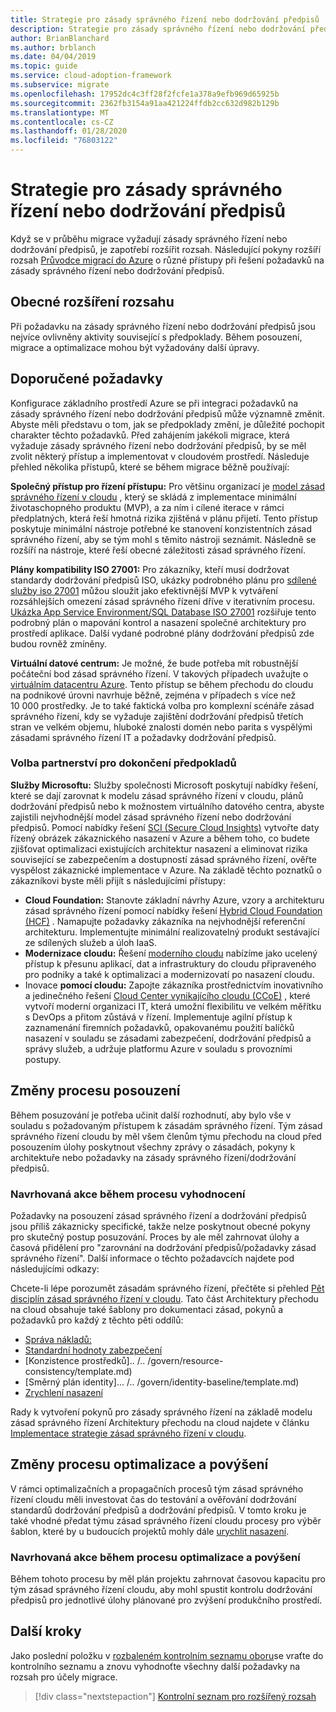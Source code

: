 ```yaml
---
title: Strategie pro zásady správného řízení nebo dodržování předpisů
description: Strategie pro zásady správného řízení nebo dodržování předpisů
author: BrianBlanchard
ms.author: brblanch
ms.date: 04/04/2019
ms.topic: guide
ms.service: cloud-adoption-framework
ms.subservice: migrate
ms.openlocfilehash: 17952dc4c3ff28f2fcfe1a378a9efb969d65925b
ms.sourcegitcommit: 2362fb3154a91aa421224ffdb2cc632d982b129b
ms.translationtype: MT
ms.contentlocale: cs-CZ
ms.lasthandoff: 01/28/2020
ms.locfileid: "76803122"
---
```

# <a name="governance-or-compliance-strategy"></a>Strategie pro zásady správného řízení nebo dodržování předpisů

Když se v průběhu migrace vyžadují zásady správného řízení nebo dodržování předpisů, je zapotřebí rozšířit rozsah. Následující pokyny rozšíří rozsah [Průvodce migrací do Azure](../azure-migration-guide/index.md) o různé přístupy při řešení požadavků na zásady správného řízení nebo dodržování předpisů.

## <a name="general-scope-expansion"></a>Obecné rozšíření rozsahu

Při požadavku na zásady správného řízení nebo dodržování předpisů jsou nejvíce ovlivněny aktivity související s předpoklady. Během posouzení, migrace a optimalizace mohou být vyžadovány další úpravy.

## <a name="suggested-prerequisites"></a>Doporučené požadavky

Konfigurace základního prostředí Azure se při integraci požadavků na zásady správného řízení nebo dodržování předpisů může významně změnit. Abyste měli představu o tom, jak se předpoklady změní, je důležité pochopit charakter těchto požadavků. Před zahájením jakékoli migrace, která vyžaduje zásady správného řízení nebo dodržování předpisů, by se měl zvolit některý přístup a implementovat v cloudovém prostředí. Následuje přehled několika přístupů, které se během migrace běžně používají:

**Společný přístup pro řízení přístupu:** Pro většinu organizací je [model zásad správného řízení v cloudu](../../govern/guides/index.md) , který se skládá z implementace minimální životaschopného produktu (MVP), a za ním i cílené iterace v rámci předplatných, která řeší hmotná rizika zjištěná v plánu přijetí. Tento přístup poskytuje minimální nástroje potřebné ke stanovení konzistentních zásad správného řízení, aby se tým mohl s těmito nástroji seznámit. Následně se rozšíří na nástroje, které řeší obecné záležitosti zásad správného řízení.

**Plány kompatibility ISO 27001:** Pro zákazníky, kteří musí dodržovat standardy dodržování předpisů ISO, ukázky podrobného plánu pro [sdílené služby iso 27001](https://docs.microsoft.com/azure/governance/blueprints/samples/iso27001-shared/index) můžou sloužit jako efektivnější MVP k vytváření rozsáhlejších omezení zásad správného řízení dříve v iterativním procesu. [Ukázka App Service Environment/SQL Database ISO 27001](https://docs.microsoft.com/azure/governance/blueprints/samples/iso27001-ase-sql-workload) rozšiřuje tento podrobný plán o mapování kontrol a nasazení společné architektury pro prostředí aplikace. Další vydané podrobné plány dodržování předpisů zde budou rovněž zmíněny.

**Virtuální datové centrum:** Je možné, že bude potřeba mít robustnější počáteční bod zásad správného řízení. V takových případech uvažujte o [virtuálním datacentru Azure](../../reference/vdc.md). Tento přístup se během přechodu do cloudu na podnikové úrovni navrhuje běžně, zejména v případech s více než 10 000 prostředky. Je to také faktická volba pro komplexní scénáře zásad správného řízení, kdy se vyžaduje zajištění dodržování předpisů třetích stran ve velkém objemu, hluboké znalosti domén nebo parita s vyspělými zásadami správného řízení IT a požadavky dodržování předpisů.

### <a name="partnership-option-to-complete-prerequisites"></a>Volba partnerství pro dokončení předpokladů

**Služby Microsoftu:** Služby společnosti Microsoft poskytují nabídky řešení, které se dají zarovnat k modelu zásad správného řízení v cloudu, plánů dodržování předpisů nebo k možnostem virtuálního datového centra, abyste zajistili nejvhodnější model zásad správného řízení nebo dodržování předpisů. Pomocí nabídky řešení [SCI (Secure Cloud Insights)](https://download.microsoft.com/download/C/7/C/C7CEA89D-7BDB-4E08-B998-737C13107361/Secure_Cloud_Insights_Datasheet_EN_US.pdf) vytvořte daty řízený obrázek zákaznického nasazení v Azure a během toho, co budete zjišťovat optimalizaci existujících architektur nasazení a eliminovat rizika související se zabezpečením a dostupností zásad správného řízení, ověřte vyspělost zákaznické implementace v Azure. Na základě těchto poznatků o zákazníkovi byste měli přijít s následujícími přístupy:

- **Cloud Foundation:** Stanovte základní návrhy Azure, vzory a architekturu zásad správného řízení pomocí nabídky řešení [Hybrid Cloud Foundation (HCF)](https://download.microsoft.com/download/D/8/7/D872DFD0-1C46-4145-95E4-B5EAB2958B96/Hybrid_Cloud_Foundation_Datasheet_EN_US.pdf) . Namapujte požadavky zákazníka na nejvhodnější referenční architekturu. Implementujte minimální realizovatelný produkt sestávající ze sdílených služeb a úloh IaaS.
- **Modernizace cloudu:** Řešení [moderního cloudu](https://download.microsoft.com/download/3/7/3/373F90E3-8568-44F3-B096-CD9C1CD28AB7/Cloud_Modernization_Datasheet_EN_US.pdf) nabízíme jako ucelený přístup k přesunu aplikací, dat a infrastruktury do cloudu připraveného pro podniky a také k optimalizaci a modernizovatí po nasazení cloudu.
- Inovace **pomocí cloudu:** Zapojte zákazníka prostřednictvím inovativního a jedinečného řešení [Cloud Center vynikajícího cloudu (CCoE)](https://download.microsoft.com/download/F/8/B/F8BBE4BD-E5F8-4DFB-82F7-C0A4E17051BB/Cloud_Center_of_Excellence_Datasheet_EN_US.pdf) , které vytvoří moderní organizaci IT, která umožní flexibilitu ve velkém měřítku s DevOps a přitom zůstává v řízení. Implementuje agilní přístup k zaznamenání firemních požadavků, opakovanému použití balíčků nasazení v souladu se zásadami zabezpečení, dodržování předpisů a správy služeb, a udržuje platformu Azure v souladu s provozními postupy.

## <a name="assess-process-changes"></a>Změny procesu posouzení

Během posuzování je potřeba učinit další rozhodnutí, aby bylo vše v souladu s požadovaným přístupem k zásadám správného řízení. Tým zásad správného řízení cloudu by měl všem členům týmu přechodu na cloud před posouzením úlohy poskytnout všechny zprávy o zásadách, pokyny k architektuře nebo požadavky na zásady správného řízení/dodržování předpisů.

### <a name="suggested-action-during-the-assess-process"></a>Navrhovaná akce během procesu vyhodnocení

Požadavky na posouzení zásad správného řízení a dodržování předpisů jsou příliš zákaznicky specifické, takže nelze poskytnout obecné pokyny pro skutečný postup posuzování. Proces by ale měl zahrnovat úlohy a časová přidělení pro "zarovnání na dodržování předpisů/požadavky zásad správného řízení". Další informace o těchto požadavcích najdete pod následujícími odkazy:

Chcete-li lépe porozumět zásadám správného řízení, přečtěte si přehled [Pět disciplín zásad správného řízení v cloudu](../../govern/governance-disciplines.md). Tato část Architektury přechodu na cloud obsahuje také šablony pro dokumentaci zásad, pokynů a požadavků pro každý z těchto pěti oddílů:

- [Správa nákladů:](../../govern/cost-management/template.md)
- [Standardní hodnoty zabezpečení](../../govern/security-baseline/template.md)
- [Konzistence prostředků].. /.. /govern/resource-consistency/template.md)
- [Směrný plán identity]... /.. /govern/identity-baseline/template.md)
- [Zrychlení nasazení](../../govern/deployment-acceleration/template.md)

Rady k vytvoření pokynů pro zásady správného řízení na základě modelu zásad správného řízení Architektury přechodu na cloud najdete v článku [Implementace strategie zásad správného řízení v cloudu](../../govern/corporate-policy.md).

## <a name="optimize-and-promote-process-changes"></a>Změny procesu optimalizace a povýšení

V rámci optimalizačních a propagačních procesů tým zásad správného řízení cloudu měli investovat čas do testování a ověřování dodržování standardů dodržování předpisů a dodržování předpisů. V tomto kroku je také vhodné předat týmu zásad správného řízení cloudu procesy pro výběr šablon, které by u budoucích projektů mohly dále [urychlit nasazení](../../govern/deployment-acceleration/index.md).

### <a name="suggested-action-during-the-optimize-and-promote-process"></a>Navrhovaná akce během procesu optimalizace a povýšení

Během tohoto procesu by měl plán projektu zahrnovat časovou kapacitu pro tým zásad správného řízení cloudu, aby mohl spustit kontrolu dodržování předpisů pro jednotlivé úlohy plánované pro zvýšení produkčního prostředí.

## <a name="next-steps"></a>Další kroky

Jako poslední položku v [rozbaleném kontrolním seznamu oboru](./index.md)se vraťte do kontrolního seznamu a znovu vyhodnoťte všechny další požadavky na rozsah pro účely migrace.

> [!div class="nextstepaction"]
> [Kontrolní seznam pro rozšířený rozsah](./index.md)
